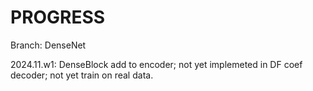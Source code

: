 # PROGRESS
Branch: DenseNet 

2024.11.w1: DenseBlock add to encoder; not yet implemeted in DF coef decoder; not yet train on real data. 
